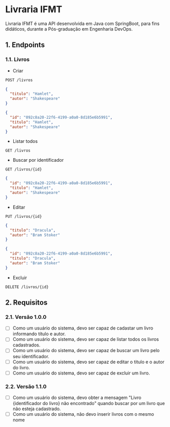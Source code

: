 # Livraria IFMT

Livraria IFMT é uma API desenvolvida em Java com SpringBoot, para fins didáticos, durante a Pós-graduação em Engenharia DevOps.

## 1. Endpoints

### 1.1. Livros

- Criar
```sh
POST /livros
```
```json
{
  "titulo": "Hamlet",
  "autor": "Shakespeare"
}
```
```json
{
  "id": "092c8a20-22f6-4199-a0a0-8d185e6b5991",
  "titulo": "Hamlet",
  "autor": "Shakespeare"
}
```
- Listar todos
```
GET /livros
```
- Buscar por identificador
```
GET /livros/{id}
```
```json
{
  "id": "092c8a20-22f6-4199-a0a0-8d185e6b5991",
  "titulo": "Hamlet",
  "autor": "Shakespeare"
}
```
- Editar
```
PUT /livros/{id}
```
```json
{
  "titulo": "Dracula",
  "autor": "Bram Stoker"
}
```
```json
{
  "id": "092c8a20-22f6-4199-a0a0-8d185e6b5991",
  "titulo": "Dracula",
  "autor": "Bram Stoker"
}
```
- Excluir
```
DELETE /livros/{id}
```

## 2. Requisitos

### 2.1. Versão 1.0.0

- [ ] Como um usuário do sistema, devo ser capaz de cadastar um livro informando título e autor.
- [ ] Como um usuário do sistema, devo ser capaz de listar todos os livros cadastrados.
- [ ] Como um usuário do sistema, devo ser capaz de buscar um livro pelo seu identificador.
- [ ] Como um usuário do sistema, devo ser capaz de editar o titulo e o autor do livro.
- [ ] Como um usuário do sistema, devo ser capaz de excluir um livro.

### 2.2. Versão 1.1.0

- [ ] Como um usuário do sistema, devo obter a mensagem "Livro {identificador do livro} não encontrado" quando buscar por um livro que não esteja cadastrado.
- [ ] Como um usuário do sistema, não devo inserir livros com o mesmo nome
